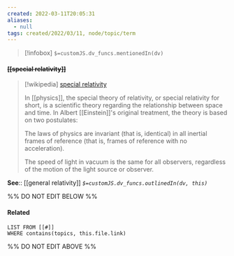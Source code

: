 ```yaml
---
created: 2022-03-11T20:05:31 
aliases:
  - null
tags: created/2022/03/11, node/topic/term
---
```

> [!infobox]
`$=customJS.dv_funcs.mentionedIn(dv)`

#### <s class="topic-title">[[special relativity]]</s>

> [!wikipedia] [special relativity](https://en.wikipedia.org/wiki/Special%20relativity)
> 
> In [[physics]], the special theory of relativity, or special relativity for short, is a scientific theory regarding the relationship between space and time. In Albert [[Einstein]]'s original treatment, the theory is based on two postulates:
> 
> The laws of physics are invariant (that is, identical) in all inertial frames of reference (that is, frames of reference with no acceleration).
> 
> The speed of light in vacuum is the same for all observers, regardless of the motion of the light source or observer.
>


**See**:: [[general relativity]]
*`$=customJS.dv_funcs.outlinedIn(dv, this)`*

%% DO NOT EDIT BELOW %%

#### Related 

```dataview
LIST FROM [[#]]
WHERE contains(topics, this.file.link)
```
%% DO NOT EDIT ABOVE %%
